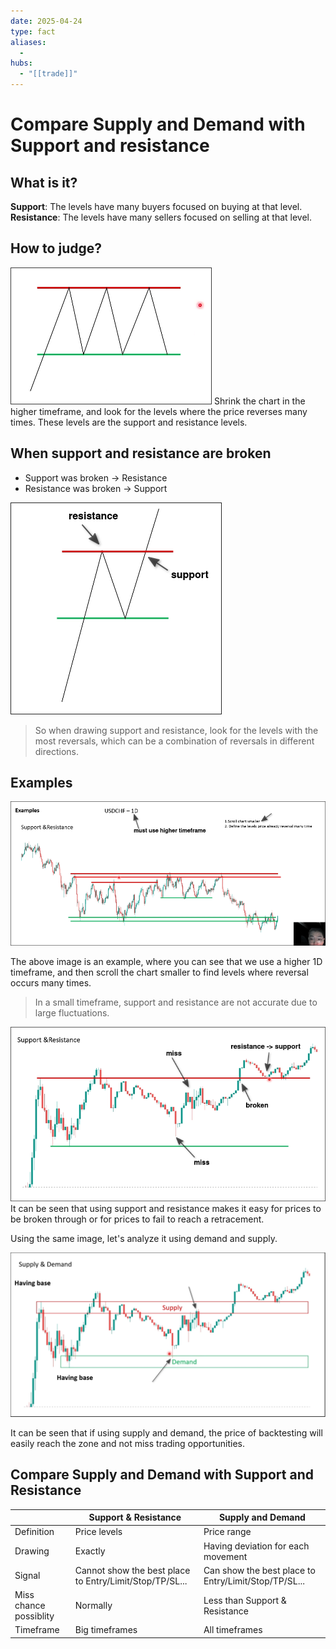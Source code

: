 ```yaml
---
date: 2025-04-24
type: fact
aliases:
  -
hubs:
  - "[[trade]]"
---
```


# Compare Supply and Demand with Support and resistance

## What is it?

**Support**: The levels have many buyers focused on buying at that level.
**Resistance**: The levels have many sellers focused on selling at that level.


## How to judge?

![what-is-support-and-resistance.png](../assets/imgs/what-is-support-and-resistance.png)
Shrink the chart in the higher timeframe, and look for the levels where the price reverses many times. These levels are the support and resistance levels.


## When support and resistance are broken

- Support was broken -> Resistance
- Resistance was broken -> Support

![resis-support-broken.png](../assets/imgs/resis-support-broken.png)
> So when drawing support and resistance, look for the levels with the most reversals, which can be a combination of reversals in different directions.


## Examples

![exp1-resis-support.png](../assets/imgs/exp1-resis-support.png)

The above image is an example, where you can see that we use a higher 1D timeframe, and then scroll the chart smaller to find levels where reversal occurs many times.

> In a small timeframe, support and resistance are not accurate due to large fluctuations.

![exp2-resis-support.png](../assets/imgs/exp2-resis-support.png)
It can be seen that using support and resistance makes it easy for prices to be broken through or for prices to fail to reach a retracement.

Using the same image, let's analyze it using demand and supply.

![exp4-resis-support.png](../assets/imgs/exp4-resis-support.png)

It can be seen that if using supply and demand, the price of backtesting will easily reach the zone and not miss trading opportunities.

## Compare Supply and Demand with Support and Resistance

|         | Support & Resistance | Supply and Demand
|---------|----------------------|------------------|
| Definition | Price levels | Price range |
| Drawing | Exactly | Having deviation for each movement |
| Signal | Cannot show the best place to Entry/Limit/Stop/TP/SL... | Can show the best place to Entry/Limit/Stop/TP/SL... |
| Miss chance possiblity | Normally | Less than Support & Resistance |
| Timeframe | Big timeframes | All timeframes |




